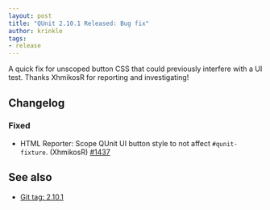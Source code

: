 ```yaml
---
layout: post
title: "QUnit 2.10.1 Released: Bug fix"
author: krinkle
tags:
- release
---
```


A quick fix for unscoped button CSS that could previously interfere with a UI test. Thanks XhmikosR for reporting and investigating!

## Changelog

### Fixed

* HTML Reporter: Scope QUnit UI button style to not affect `#qunit-fixture`. (XhmikosR) [#1437](https://github.com/qunitjs/qunit/issues/1437)

## See also

* [Git tag: 2.10.1](https://github.com/qunitjs/qunit/releases/tag/2.10.1)

